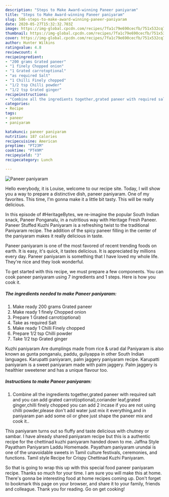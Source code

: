 ```yaml
---
description: "Steps to Make Award-winning Paneer paniyaram"
title: "Steps to Make Award-winning Paneer paniyaram"
slug: 586-steps-to-make-award-winning-paneer-paniyaram
date: 2020-05-27T15:32:32.703Z
image: https://img-global.cpcdn.com/recipes/7fa1c79e690cecfb/751x532cq70/paneer-paniyaram-recipe-main-photo.jpg
thumbnail: https://img-global.cpcdn.com/recipes/7fa1c79e690cecfb/751x532cq70/paneer-paniyaram-recipe-main-photo.jpg
cover: https://img-global.cpcdn.com/recipes/7fa1c79e690cecfb/751x532cq70/paneer-paniyaram-recipe-main-photo.jpg
author: Hunter Wilkins
ratingvalue: 4.8
reviewcount: 4
recipeingredient:
- "200 grams Grated paneer"
- "1 finely Chopped onion"
- "1 Grated carrotoptional"
- "as required Salt"
- "1 Chilli Finely chopped"
- "1/2 tsp Chilli powder"
- "1/2 tsp Grated ginger"
recipeinstructions:
- "Combine all the ingredients together,grated paneer with required salt and you can add grated carrot(optional),coriander leaf,grated ginger,chilli finely chopped you can add 2 incase if you are not using chilli powder,please don&#39;t add water just mix it everything,and in paniyaram pan add some oil or ghee just shape the paneer mix and cook it.."
categories:
- Recipe
tags:
- paneer
- paniyaram

katakunci: paneer paniyaram 
nutrition: 187 calories
recipecuisine: American
preptime: "PT23M"
cooktime: "PT49M"
recipeyield: "3"
recipecategory: Lunch

---
```



![Paneer paniyaram](https://img-global.cpcdn.com/recipes/7fa1c79e690cecfb/751x532cq70/paneer-paniyaram-recipe-main-photo.jpg)

Hello everybody, it is Louise, welcome to our recipe site. Today, I will show you a way to prepare a distinctive dish, paneer paniyaram. One of my favorites. This time, I'm gonna make it a little bit tasty. This will be really delicious.

In this episode of #HeritageBytes, we re-imagine the popular South Indian snack, Paneer Ponganalu, in a nutritious way with Heritage Fresh Paneer. Paneer Stuffed Kuzhi Paniyaram is a refreshing twist to the traditional Paniyaram recipe. The addition of the spicy paneer filling in the center of the paniyaram makes it really delicious in taste.

Paneer paniyaram is one of the most favored of recent trending foods on earth. It is easy, it's quick, it tastes delicious. It is appreciated by millions every day. Paneer paniyaram is something that I have loved my whole life. They're nice and they look wonderful.


To get started with this recipe, we must prepare a few components. You can cook paneer paniyaram using 7 ingredients and 1 steps. Here is how you cook it.

<!--inarticleads1-->

##### The ingredients needed to make Paneer paniyaram:

1. Make ready 200 grams Grated paneer
1. Make ready 1 finely Chopped onion
1. Prepare 1 Grated carrot(optional)
1. Take as required Salt
1. Make ready 1 Chilli Finely chopped
1. Prepare 1/2 tsp Chilli powder
1. Take 1/2 tsp Grated ginger


Kuzhi paniyaram Are dumplings made from rice &amp; urad dal Paniyaram is also known as gunta ponganalu, paddu, guliyappa in other South Indian languages. Karupatti paniyaram, palm jaggery paniyaram recipe. Karupatti paniyaram is a sweet paniyaram made with palm jaggery. Palm jaggery is healthier sweetener and has a unique flavour too. 

<!--inarticleads2-->

##### Instructions to make Paneer paniyaram:

1. Combine all the ingredients together,grated paneer with required salt and you can add grated carrot(optional),coriander leaf,grated ginger,chilli finely chopped you can add 2 incase if you are not using chilli powder,please don&#39;t add water just mix it everything,and in paniyaram pan add some oil or ghee just shape the paneer mix and cook it..


This paniyaram turns out so fluffy and taste delicious with chutney or sambar. I have already shared paniyaram recipe but this is a authentic recipe for the chettinad kuzhi paniyaram handed down to me. Jaffna Style Payatham Paniyaram Laddu Homemade. Payatham paniyaram urundai is one of the unavoidable sweets in Tamil culture festivals, ceremonies, and functions. Tamil style Recipe for Crispy Chettinad Kuzhi Paniyaram. 

So that is going to wrap this up with this special food paneer paniyaram recipe. Thanks so much for your time. I am sure you will make this at home. There's gonna be interesting food at home recipes coming up. Don't forget to bookmark this page on your browser, and share it to your family, friends and colleague. Thank you for reading. Go on get cooking!
